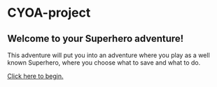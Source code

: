 # CYOA-project
## Welcome to your Superhero adventure!
This adventure will put you into an adventure where you play as a well known Superhero, where you choose what to save and what to do.

[Click here to begin.](../breakingnews.md)
